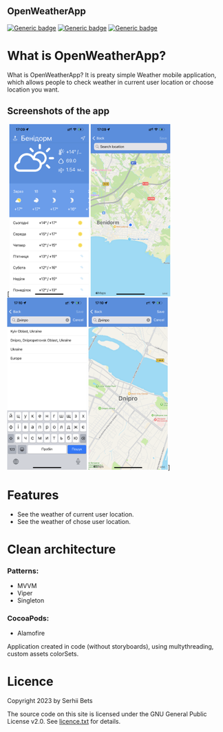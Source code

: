 ## OpenWeatherApp

[![Generic badge](https://img.shields.io/badge/OpenWeatherApp-v.0.1.0-brightgreen.svg)](https://shields.io/)
[![Generic badge](https://img.shields.io/badge/OS-iOS-brightgreen.svg)](https://shields.io/)
[![Generic badge](https://img.shields.io/badge/Language-Swift-orange)](https://shields.io/)

# What is OpenWeatherApp?
What is OpenWeatherApp? It is preaty simple Weather mobile application, which allows people to check weather in current user location or choose location you want.

## Screenshots of the app
[<img src=https://github.com/serhiibets/Swift-OpenWeatherApp/blob/main/OpenWeatherApp/documentation/screenshots/main_screen.png height=400>
<img src=https://github.com/serhiibets/Swift-OpenWeatherApp/blob/main/OpenWeatherApp/documentation/screenshots/map_screen.png height=400>
<img src=https://github.com/serhiibets/Swift-OpenWeatherApp/blob/main/OpenWeatherApp/documentation/screenshots/search_scrren.png height=400>
<img src=https://github.com/serhiibets/Swift-OpenWeatherApp/blob/main/OpenWeatherApp/documentation/screenshots/search_result_screen.png height=400>]

# Features
- See the weather of current user location.
- See the weather of chose user location.

# Clean architecture
### Patterns:
 - MVVM
 - Viper
 - Singleton

### CocoaPods:
 - Alamofire
 
 Application created in code (without storyboards), using multythreading, custom assets colorSets.
 
# Licence

Copyright 2023 by Serhii Bets 

The source code on this site is licensed under the GNU General Public License v2.0. See [licence.txt](licence.txt) for details.
